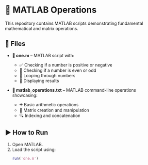 # 🚀 MATLAB Operations

This repository contains MATLAB scripts demonstrating fundamental mathematical and matrix operations.

## 📂 Files  
- **📝 one.m** – MATLAB script with:
  - ✅ Checking if a number is positive or negative  
  - 🔢 Checking if a number is even or odd  
  - 🔄 Looping through numbers  
  - 🏁 Displaying results  

- **📄 matlab_operations.txt** – MATLAB command-line operations showcasing:  
  - ➕ Basic arithmetic operations  
  - 🔢 Matrix creation and manipulation  
  - 🔍 Indexing and concatenation  

## ▶️ How to Run  
1. Open MATLAB.  
2. Load the script using:  
   ```matlab
   run('one.m')
